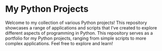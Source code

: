 # My Python Projects
Welcome to my collection of various Python projects! This repository showcases a range of applications and scripts that I’ve created to explore different aspects of programming in Python.
This repository serves as a portfolio for my Python projects, ranging from simple scripts to more complex applications. Feel free to explore and learn!

